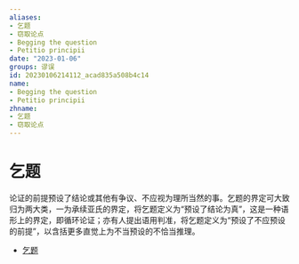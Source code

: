 ```yaml
---
aliases:
- 乞题
- 窃取论点
- Begging the question
- Petitio principii
date: "2023-01-06"
groups: 谬误
id: 20230106214112_acad835a508b4c14
name:
- Begging the question
- Petitio principii
zhname:
- 乞题
- 窃取论点
---
```


# 乞题

论证的前提预设了结论或其他有争议、不应视为理所当然的事。乞题的界定可大致归为两大类，一为承续亚氏的界定，将乞题定义为“预设了结论为真”，这是一种语形上的界定，即循环论证；亦有人提出语用判准，将乞题定义为“预设了不应预设的前提”，以含括更多直觉上为不当预设的不恰当推理。

* [乞题](https://zh.wikipedia.org/wiki/%E4%B9%9E%E9%A1%8C)
